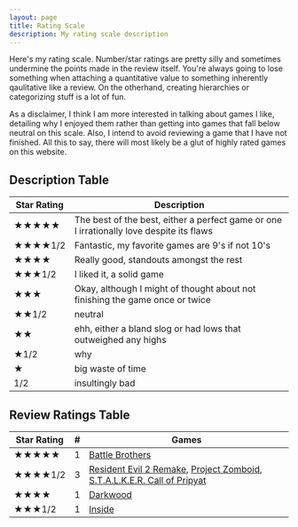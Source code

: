 ```yaml
---
layout: page
title: Rating Scale
description: My rating scale description
---
```


Here's my rating scale. Number/star ratings are pretty silly and sometimes undermine the points made in the review itself. You're always going to lose something when attaching a quantitative value to something inherently qaulitative like a review. On the otherhand, creating hierarchies or categorizing stuff is a lot of fun.

As a disclaimer, I think I am more interested in talking about games I like, detailing why I enjoyed them rather than getting into games that fall below neutral on this scale. Also, I intend to avoid reviewing a game that I have not finished. All this to say, there will most likely be a glut of highly rated games on this website.

## Description Table

| Star Rating  | Description | 
| --- | --- | 
| ★★★★★  | The best of the best, either a perfect game or one I irrationally love despite its flaws  | 
| ★★★★1/2  | Fantastic, my favorite games are 9's if not 10's | 
| ★★★★ | Really good, standouts amongst the rest | 
| ★★★1/2 | I liked it, a solid game  |
| ★★★ | Okay, although I might of thought about not finishing the game once or twice |
| ★★1/2 | neutral |
| ★★ | ehh, either a bland slog or had lows that outweighed any highs |
| ★1/2 | why |
| ★ | big waste of time |
| 1/2 |insultingly bad |

## Review Ratings Table

| Star Rating  | # | Games |
| --- | --- | --- |
| ★★★★★  | 1 | [Battle Brothers](https://sevastromo.github.io/2022/08/03/Battle-Brothers-Review-V2.html) |
| ★★★★1/2  | 3 | [Resident Evil 2 Remake](https://sevastromo.github.io/2022/03/21/Resident-Evil-2-Remake-Review.html), [Project Zomboid](https://sevastromo.github.io/2022/03/03/Project-Zomboid-Review.html), [S.T.A.L.K.E.R. Call of Pripyat](https://sevastromo.github.io/2022/03/24/Stalker-COP-Review.html) | 
| ★★★★ | 1 | [Darkwood](https://sevastromo.github.io/2022/04/04/Darkwood-Review.html) | 
| ★★★1/2 | 1 | [Inside](https://sevastromo.github.io/2022/09/19/Inside.html) | 
